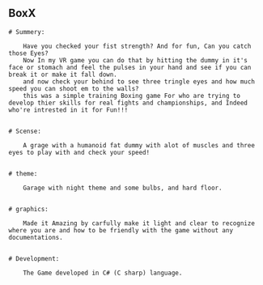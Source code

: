 ## BoxX

	# Summery:

		Have you checked your fist strength? And for fun, Can you catch those Eyes?
		Now In my VR game you can do that by hitting the dummy in it's face or stomach and feel the pulses in your hand and see if you can break it or make it fall down.
		and now check your behind to see three tringle eyes and how much speed you can shoot em to the walls?
		this was a simple training Boxing game For who are trying to develop thier skills for real fights and championships, and Indeed who're intrested in it for Fun!!!


	# Scense: 

		A grage with a humanoid fat dummy with alot of muscles and three eyes to play with and check your speed!


	# theme: 

		Garage with night theme and some bulbs, and hard floor.


	# graphics: 

		Made it Amazing by carfully make it light and clear to recognize where you are and how to be friendly with the game without any documentations.


	# Development: 

		The Game developed in C# (C sharp) language.
		
